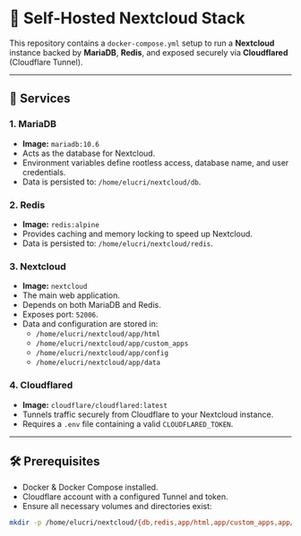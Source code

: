 # 🚀 Self-Hosted Nextcloud Stack

This repository contains a `docker-compose.yml` setup to run a **Nextcloud** instance backed by **MariaDB**, **Redis**, and exposed securely via **Cloudflared** (Cloudflare Tunnel).

---

## 🧱 Services

### 1. MariaDB

- **Image:** `mariadb:10.6`
- Acts as the database for Nextcloud.
- Environment variables define rootless access, database name, and user credentials.
- Data is persisted to: `/home/elucri/nextcloud/db`.

### 2. Redis

- **Image:** `redis:alpine`
- Provides caching and memory locking to speed up Nextcloud.
- Data is persisted to: `/home/elucri/nextcloud/redis`.

### 3. Nextcloud

- **Image:** `nextcloud`
- The main web application.
- Depends on both MariaDB and Redis.
- Exposes port: `52006`.
- Data and configuration are stored in:
  - `/home/elucri/nextcloud/app/html`
  - `/home/elucri/nextcloud/app/custom_apps`
  - `/home/elucri/nextcloud/app/config`
  - `/home/elucri/nextcloud/app/data`

### 4. Cloudflared

- **Image:** `cloudflare/cloudflared:latest`
- Tunnels traffic securely from Cloudflare to your Nextcloud instance.
- Requires a `.env` file containing a valid `CLOUDFLARED_TOKEN`.

---

## 🛠️ Prerequisites

- Docker & Docker Compose installed.
- Cloudflare account with a configured Tunnel and token.
- Ensure all necessary volumes and directories exist:

```bash
mkdir -p /home/elucri/nextcloud/{db,redis,app/html,app/custom_apps,app/config,app/data}
``` 
